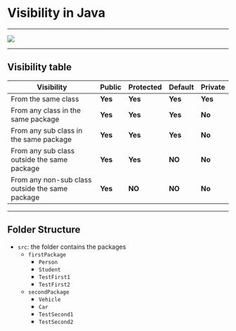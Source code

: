 # Visibility in Java
___
![](https://i.stack.imgur.com/uUmXj.png)
___
## Visibility table
|Visibility|Public|Protected|Default|Private|
|----------|------|---------|--------------------|-------|
|From the same class|**Yes**|**Yes**|**Yes**|**Yes**|
|From any class in the same package|**Yes**|**Yes**|**Yes**|**No**|
|From any sub class in the same package|**Yes**|**Yes**|**Yes**|**No**|
|From any sub class outside the same package|**Yes**|**Yes**|**NO**|**No**|
|From any non-sub class outside the same package|**Yes**|**NO**|**NO**|**No**|
___
## Folder Structure
* `src`: the folder contains the packages
  * `firstPackage`
    * `Person`
    * `Student`
    * `TestFirst1`
    * `TestFirst2`
  * `secondPackage`
    * `Vehicle`
    * `Car`
    * `TestSecond1`
    * `TestSecond2`
